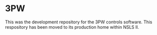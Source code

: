 # 3PW

This was the development repository for the 3PW controls software.  This respository has been moved to its production home within NSLS II.
